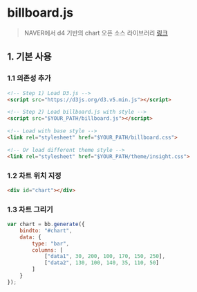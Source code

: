 # billboard.js

> NAVER에서 d4 기반의 chart 오픈 소스 라이브러리 [링크](https://naver.github.io/billboard.js/)

## 1. 기본 사용

### 1.1 의존성 추가

```html
<!-- Step 1) Load D3.js -->
<script src="https://d3js.org/d3.v5.min.js"></script>

<!-- Step 2) Load billboard.js with style -->
<script src="$YOUR_PATH/billboard.js"></script>

<!-- Load with base style -->
<link rel="stylesheet" href="$YOUR_PATH/billboard.css">

<!-- Or load different theme style -->
<link rel="stylesheet" href="$YOUR_PATH/theme/insight.css">
```

### 1.2 차트 위치 지정

```html
<div id="chart"></div>
```

### 1.3 차트 그리기

```javascript
var chart = bb.generate({
    bindto: "#chart",
    data: {
        type: "bar",
        columns: [
            ["data1", 30, 200, 100, 170, 150, 250],
            ["data2", 130, 100, 140, 35, 110, 50]
        ]
    }
});
```

